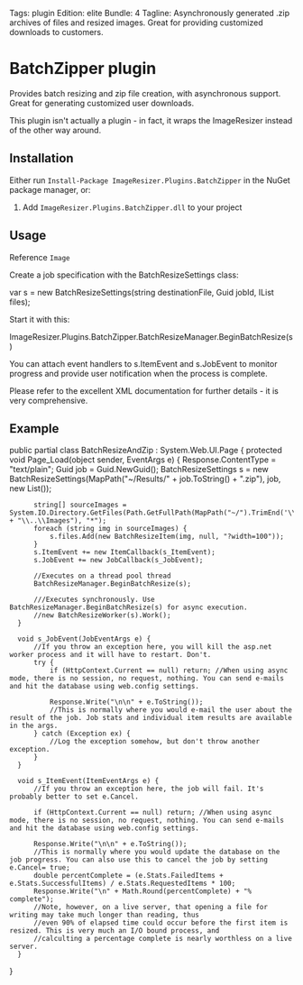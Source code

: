 Tags: plugin
Edition: elite
Bundle: 4
Tagline: Asynchronously generated .zip archives of files and resized images. Great for providing customized downloads to customers.

# BatchZipper plugin

Provides batch resizing and zip file creation, with asynchronous support. Great for generating customized user downloads.

This plugin isn't actually a plugin - in fact, it wraps the ImageResizer instead of the other way around.

## Installation

Either run `Install-Package ImageResizer.Plugins.BatchZipper` in the NuGet package manager, or:

1. Add `ImageResizer.Plugins.BatchZipper.dll` to your project


## Usage

Reference `Image`

Create a job specification with the BatchResizeSettings class:

  var s = new BatchResizeSettings(string destinationFile, Guid jobId, IList<BatchResizeItem> files);

Start it with this:

  ImageResizer.Plugins.BatchZipper.BatchResizeManager.BeginBatchResize(s)

You can attach event handlers to s.ItemEvent and s.JobEvent to monitor progress and provide user notification when the process is complete.

Please refer to the excellent XML documentation for further details - it is very comprehensive.


## Example

  public partial class BatchResizeAndZip : System.Web.UI.Page {
      protected void Page_Load(object sender, EventArgs e) {
          Response.ContentType = "text/plain";
          Guid job = Guid.NewGuid();
          BatchResizeSettings s = new BatchResizeSettings(MapPath("~/Results/" + job.ToString() + ".zip"), job, new List<BatchResizeItem>());

          string[] sourceImages = System.IO.Directory.GetFiles(Path.GetFullPath(MapPath("~/").TrimEnd('\\') + "\\..\\Images"), "*");
          foreach (string img in sourceImages) {
              s.files.Add(new BatchResizeItem(img, null, "?width=100"));
          }
          s.ItemEvent += new ItemCallback(s_ItemEvent);
          s.JobEvent += new JobCallback(s_JobEvent);

          //Executes on a thread pool thread
          BatchResizeManager.BeginBatchResize(s);

          ///Executes synchronously. Use  BatchResizeManager.BeginBatchResize(s) for async execution.
          //new BatchResizeWorker(s).Work();
      }

      void s_JobEvent(JobEventArgs e) {
          //If you throw an exception here, you will kill the asp.net worker process and it will have to restart. Don't.
          try {
              if (HttpContext.Current == null) return; //When using async mode, there is no session, no request, nothing. You can send e-mails and hit the database using web.config settings.

              Response.Write("\n\n" + e.ToString());
              //This is normally where you would e-mail the user about the result of the job. Job stats and individual item results are available in the args.
          } catch (Exception ex) {
              //Log the exception somehow, but don't throw another exception.
          }
      }

      void s_ItemEvent(ItemEventArgs e) {
          //If you throw an exception here, the job will fail. It's probably better to set e.Cancel.

          if (HttpContext.Current == null) return; //When using async mode, there is no session, no request, nothing. You can send e-mails and hit the database using web.config settings.

          Response.Write("\n\n" + e.ToString());
          //This is normally where you would update the database on the job progress. You can also use this to cancel the job by setting e.Cancel= true;
          double percentComplete = (e.Stats.FailedItems + e.Stats.SuccessfulItems) / e.Stats.RequestedItems * 100;
          Response.Write("\n" + Math.Round(percentComplete) + "% complete");
          //Note, however, on a live server, that opening a file for writing may take much longer than reading, thus
          //even 90% of elapsed time could occur before the first item is resized. This is very much an I/O bound process, and 
          //calculting a percentage complete is nearly worthless on a live server.
      }
  }